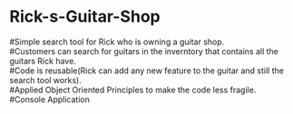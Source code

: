 # Rick-s-Guitar-Shop
#Simple search tool for Rick who is owning a guitar shop.<br/>
#Customers can search for guitars in the inverntory that contains all the guitars Rick have.<br/>
#Code is reusable(Rick can add any new feature to the guitar and still the search tool works).<br/>
#Applied Object Oriented Principles to make the code less fragile.<br/>
#Console Application<br/>
